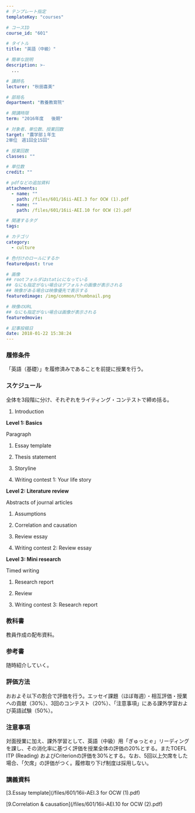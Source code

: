 ```yaml
---
# テンプレート指定
templateKey: "courses"

# コースID
course_id: "601"

# タイトル
title: "英語（中級）"

# 簡単な説明
description: >-
  ...

# 講師名
lecturer: "秋田喜美"

# 部局名
department: "教養教育院"

# 開講時限
term: "2016年度	後期"

# 対象者、単位数、授業回数
target: "農学部１年生
2単位　週1回全15回"

# 授業回数
classes: ""

# 単位数
credit: ""

# pdfなどの追加資料
attachments: 
  - name: "" 
    path: /files/601/16ii-AEI.3 for OCW (1).pdf
  - name: "" 
    path: /files/601/16ii-AEI.10 for OCW (2).pdf

# 関連するタグ
tags:

# カテゴリ
category:
  - culture

# 色付けのロールにするか
featuredpost: true

# 画像
## rootフォルダはstaticになっている
## なにも指定がない場合はデフォルトの画像が表示される
## 映像がある場合は映像優先で表示する
featuredimage: /img/common/thumbnail.png

# 映像のURL
## なにも指定がない場合は画像が表示される
featuredmovie: 

# 記事投稿日
date: 2018-01-22 15:38:24
---
```


### 履修条件

「英語（基礎）」を履修済みであることを前提に授業を行う。

### スケジュール

全体を3段階に分け、それぞれをライティング・コンテストで締め括る。

1. Introduction

**Level 1: Basics**

Paragraph

1. Essay template

2. Thesis statement

3. Storyline

4. Writing contest 1: Your life story

**Level 2: Literature review**

Abstracts of journal articles

1. Assumptions

2. Correlation and causation

3. Review essay

4. Writing contest 2: Review essay

**Level 3: Mini research**

Timed writing

1. Research report

2. Review

3. Writing contest 3: Research report

### 教科書

教員作成の配布資料。

### 参考書

随時紹介していく。

### 評価方法

おおよそ以下の割合で評価を行う。エッセイ課題（ほぼ毎週）・相互評価・授業への貢献（30%）、3回のコンテスト（20%）、「注意事項」にある課外学習および英語試験（50%）。

### 注意事項

対面授業に加え、課外学習として、英語（中級）用「ぎゅっとｅ」リーディングを課し、その消化率に基づく評価を授業全体の評価の20%とする。またTOEFL ITP (Reading) およびCriterionの評価を30%とする。なお、5回以上欠席をした場合、「欠席」の評価がつく。履修取り下げ制度は採用しない。

### 講義資料

[3.Essay template](/files/601/16ii-AEI.3 for OCW (1).pdf) 

[9.Correlation & causation](/files/601/16ii-AEI.10 for OCW (2).pdf) 

